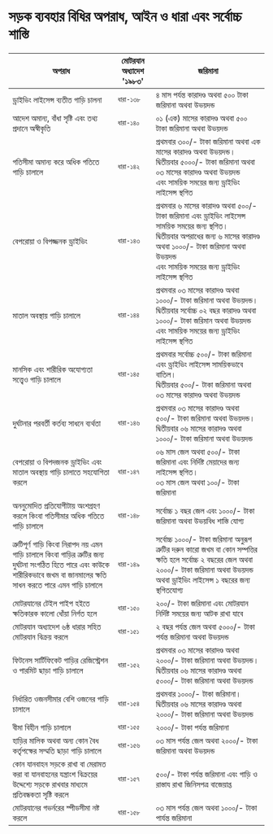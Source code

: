 # সড়ক ব্যবহার বিধির অপরাধ, আইন ও ধারা এবং সর্বোচ্চ শাস্তি

| অপরাধ | মোটরযান অধ্যাদেশ '১৯৮৩' | জরিমানা |
| -- | -- | -- |
| ড্রাইভিং লাইসেন্স ব্যতীত গাড়ি চালনা | `ধারা-১৩৮` | ৪ মাস পর্যন্ত কারাদণ্ড অথবা ৫০০ টাকা জরিমানা অথবা উভয়দন্ড |
| আদেশ অমান্য, বাঁধা সৃষ্টি এবং তথ্য প্রদানে অস্বীকৃতি | `ধারা-১৪০` | ০১ (এক) মাসের কারাদণ্ড অথবা ৫০০ টাকা জরিমানা অথবা উভয়দন্ড |
| গতিসীমা অমান্য করে অধিক গতিতে গাড়ি চালালে | `ধারা-১৪২` | প্রথমবার ৩০০/- টাকা জরিমানা অথবা এক মাসের কারাদণ্ড অথবা উভয়দন্ড। <br/>দ্বিতীয়বার ৫০০০/- টাকা জরিমানা অথবা ০৩ মাসের কারাদণ্ড অথবা উভয়দন্ড <br/>এবং সাময়িক সময়ের জন্য ড্রাইভিং লাইসেন্স স্থগিত |
| বেপরোয়া ও বিপজ্জনক ড্রাইভিং | `ধারা-১৪৩` | প্রথমবার ৬ মাসের কারাদণ্ড অথবা ৫০০/- টাকা জরিমানা এবং ড্রাইভিং লাইসেন্স সাময়িক সময়ের জন্য স্থগিত। <br/>দ্বিতীয়বার অপরাধের জন্য ৬ মাসের কারাদণ্ড অথবা ১০০০/- টাকা জরিমানা অথবা উভয়দন্ড <br/>এবং সাময়িক সময়ের জন্য ড্রাইভিং লাইসেন্স স্থগিত |
| মাতাল অবস্থায় গাড়ি চালালে | `ধারা-১৪৪` | প্রথমবার ০৩ মাসের কারাদণ্ড অথবা ১০০০/- টাকা জরিমানা অথবা উভয়দন্ড। <br/>দ্বিতীয়বার সর্বোচ্চ ০২ বছর কারাদণ্ড অথবা ১০০০/- টাকা জরিমান অথবা উভয়দন্ড <br/>এবং সাময়িক সময়ের জন্য ড্রাইভিং লাইসেন্স স্থগিত |
| মানসিক এবং শারীরিক অযোগ্যতা সত্ত্বেও গাড়ি চালালে | `ধারা-১৪৫` | প্রথমবার সর্বোচ্চ ৫০০/- টাকা জরিমানা এবং ড্রাইভিং লাইসেন্স সাময়িকভাবে বাতিল। <br/>দ্বিতীয়বার ৫০০/- টাকা জরিমানা অথবা ০৩ মাসের কারাদণ্ড অথবা উভয়দন্ড |
| দুর্ঘটনার পরবর্তী কর্তব্য সাধনে ব্যর্থতা | `ধারা-১৪৬` | প্রথমবার ০৩ মাসের কারাদণ্ড অথবা ৫০০/- টাকা জরিমানা অথবা উভয়দন্ড। <br/>দ্বিতীয়বার ০৬ মাসের কারাদণ্ড অথবা ১০০০/- টাকা জরিমানা অথবা উভয়দন্ড |
| বেপরোয়া ও বিপদজনক ড্রাইভিং এবং মাতাল অবস্থায় গাড়ি চালাতে সহযোগিতা করলে | `ধারা-১৪৭` | ০৬ মাস জেল অথবা ৫০০/- টাকা জরিমানা এবং নির্দিষ্ট মেয়াদের জন্য লাইসেন্স স্থগিত। <br/>০৩ মাস জেল অথবা ১০০/- টাকা জরিমানা |
| অননুমোদিত প্রতিযোগীটায় অংশগ্রহণ করলে কিংবা গতিসীমার অধিক গতিতে গাড়ি চালালে | `ধারা-১৪৮` | সর্বোচ্চ ১ বছর জেল এবং ১০০০/- টাকা জরিমানা অথবা উভয়বিধ শাস্তি যোগ্য |
| ত্রুটিপূর্ণ গাড়ি কিংবা নিরাপদ নয় এমন গাড়ি চালালে কিংবা গাড়ির ত্রুটির জন্য দুর্ঘটনা সংগঠিত হিতে পারে এবং কাউকে শারীরিকভাবে জখম বা জানমালের ক্ষতি সাধন করতে পারে এমন গাড়ি চালালে | `ধারা-১৪৯` | সর্বোচ্চ ১০০০/- টাকা জরিমানা অনুরূপ ত্রুটির দরুন কারো জখম বা কোন সম্পত্তির ক্ষতি হলে সর্বোচ্চ ২ বছরের জেল অথবা ২০০০/- টাকা জরিমানা অথবা উভয়দন্ড অথবা ড্রাইভিং লাইসেন্স ১ বছরের জন্য স্থগিতযোগ্য |
| মোটরযানের টেইল পাইপ হইতে ক্ষতিকারক কালো ধোঁয়া নির্গত হলে | `ধারা-১৫০` | ২০০/- টাকা জরিমানা এবং মোটরযান নির্দিষ্ট সময়ের জন্য আটক রাখা যাবে |
| মোটরযান অধ্যাদেশ ৬ষ্ঠ ধারার সহিত মোটরযান বিক্রয় করলে | `ধারা-১৫১` | ২ বছর পর্যন্ত জেল অথবা ৫০০০/- টাকা পর্যন্ত জরিমানা অথবা উভয়দন্ড |
| ফিটনেস সার্টিফিকেট গাড়ির রেজিস্ট্রেশন ও পারমিট ছাড়া গাড়ি চালালে | `ধারা-১৫২` | প্রথমবার ০৩ মাসের কারাদণ্ড অথবা ২০০০/- টাকা জরিমানা অথবা উভয়দন্ড। <br/>দ্বিতীয়বার ০৬ মাসের কারাদণ্ড অথবা ৫০০০/- টাকা জরিমানা অথবা উভয়দন্ড |
| নির্ধারিত ওজনসীমার বেশি ওজনের গাড়ি চালালে | `ধারা-১৫৪` | প্রথমবার ১০০০/- টাকা জরিমানা। <br/>দ্বিতীয়বার ০৬ মাসের কারাদণ্ড অথবা ২০০০/- টাকা জরিমানা অথবা উভয়দন্ড |
| বীমা বিহীন গাড়ি চালালে | `ধারা-১৫৫` | ২০০০/- টাকা পর্যন্ত জরিমানা |
| হাড়ির মালিক অথবা অন্য কোন বৈধ কর্তৃপক্ষের সম্মতি ছাড়া গাড়ি চালালে | `ধারা-১৫৬` | ০৩ মাস পর্যন্ত জেল অথবা ২০০০/- টাকা জরিমানা অথবা উভয়দন্ড |
| কোন যানবাহন সড়কে রাখা বা মেরামত করা বা যানবাহনের যন্ত্রাংশ বিক্রয়ের উদ্দেশ্যে সড়কে রাখবার মাধ্যমে প্রতিবন্ধকতা সৃষ্টি করলে | `ধারা-১৫৭` | ৫০০/- টাকা পর্যন্ত জরিমানা এবং গাড়ি ও রাস্তায রাখা জিনিসপত্র বাজেয়াপ্ত |
| মোটরযানের গভর্নরের স্পীডসীমা নষ্ট করলে | `ধারা-১৫৮` | ০৩ মাস পর্যন্ত জেল অথবা ১০০০/- টাকা পার্যন্ত জরিমানা |